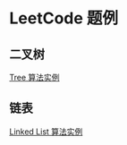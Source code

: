 <script setup>
  const workspaceLink = 'https://github.com/Siykt/javascript-algorithms/tree/master/src'
</script>

# LeetCode 题例

## 二叉树

[Tree 算法实例](/tree.html#算法实例)

## 链表

[Linked List 算法实例](/linked-list.html#算法实例)
